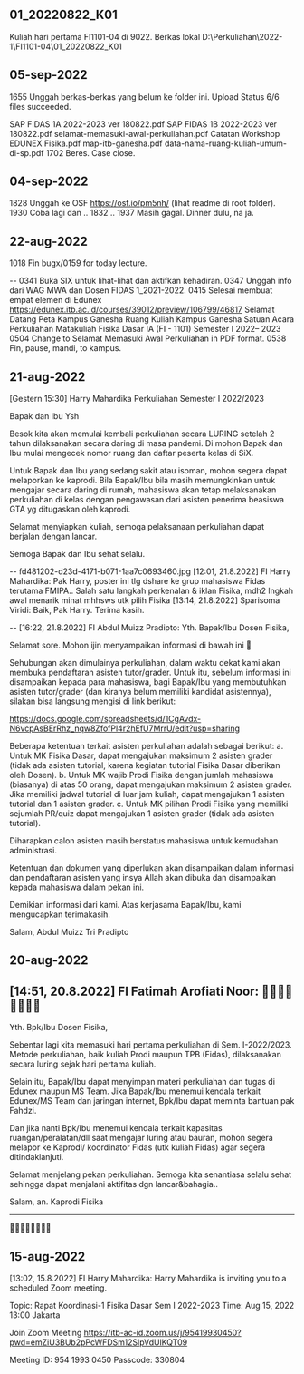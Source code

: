 ## 01_20220822_K01
Kuliah hari pertama FI1101-04 di 9022. Berkas lokal D:\Perkuliahan\2022-1\FI1101-04\01_20220822_K01


## 05-sep-2022
1655 Unggah berkas-berkas yang belum ke folder ini.
Upload Status
6/6 files succeeded.

SAP FIDAS 1A 2022-2023 ver 180822.pdf
SAP FIDAS 1B 2022-2023 ver 180822.pdf
selamat-memasuki-awal-perkuliahan.pdf
Catatan Workshop EDUNEX Fisika.pdf
map-itb-ganesha.pdf
data-nama-ruang-kuliah-umum-di-sp.pdf
1702 Beres. Case close.


## 04-sep-2022
1828 Unggah ke OSF https://osf.io/pm5nh/ (lihat readme di root folder).
1930 Coba lagi dan ..
1832 ..
1937 Masih gagal. Dinner dulu, na ja.


## 22-aug-2022
1018 Fin bugx/0159 for today lecture.

--
0341 Buka SIX untuk lihat-lihat dan aktifkan kehadiran.
0347 Unggah info dari WAG MWA dan Dosen FIDAS 1_2021-2022.
0415 Selesai membuat empat elemen di Edunex https://edunex.itb.ac.id/courses/39012/preview/106799/46817
Selamat Datang
Peta Kampus Ganesha
Ruang Kuliah Kampus Ganesha
Satuan Acara Perkuliahan Matakuliah Fisika Dasar IA (FI - 1101) Semester I 2022– 2023
0504 Change to Selamat Memasuki Awal Perkuliahan in PDF format.
0538 Fin, pause, mandi, to kampus.


## 21-aug-2022
[Gestern 15:30] Harry Mahardika
    Perkuliahan Semester I 2022/2023

Bapak dan Ibu Ysh

Besok kita akan memulai kembali perkuliahan secara LURING setelah 2 tahun dilaksanakan secara daring di masa pandemi. Di mohon Bapak dan Ibu mulai mengecek nomor ruang dan daftar peserta kelas di SiX.

Untuk Bapak dan Ibu yang sedang sakit atau isoman, mohon segera dapat melaporkan ke kaprodi. Bila Bapak/Ibu bila masih memungkinkan untuk mengajar secara daring di rumah, mahasiswa akan tetap melaksanakan perkuliahan di kelas dengan pengawasan dari asisten penerima beasiswa GTA yg ditugaskan oleh kaprodi.

Selamat menyiapkan kuliah, semoga pelaksanaan perkuliahan dapat berjalan dengan lancar.

Semoga Bapak dan Ibu sehat selalu.

--
fd481202-d23d-4171-b071-1aa7c0693460.jpg
[12:01, 21.8.2022] FI Harry Mahardika: Pak Harry, poster ini tlg dshare ke grup mahasiswa Fidas terutama FMIPA.. Salah satu langkah perkenalan & iklan Fisika,  mdh2 lngkah awal menarik minat mhhsws utk pilih Fisika
[13:14, 21.8.2022] Sparisoma Viridi: Baik, Pak Harry. Terima kasih.

--
[16:22, 21.8.2022] FI Abdul Muizz Pradipto: Yth. Bapak/Ibu Dosen Fisika,

Selamat sore.
Mohon ijin menyampaikan informasi di bawah ini 🙏

Sehubungan akan dimulainya perkuliahan, dalam waktu dekat kami akan membuka pendaftaran asisten tutor/grader. Untuk itu, sebelum informasi ini disampaikan kepada para mahasiswa, bagi Bapak/Ibu yang membutuhkan asisten tutor/grader (dan kiranya belum memiliki kandidat asistennya), silakan bisa langsung mengisi di link berikut:

https://docs.google.com/spreadsheets/d/1CgAvdx-N6vcpAsBErRhz_nqw8ZfofPl4r2hEfU7MrrU/edit?usp=sharing

Beberapa ketentuan terkait asisten perkuliahan adalah sebagai berikut:
a. Untuk MK Fisika Dasar, dapat mengajukan maksimum 2 asisten grader (tidak ada asisten tutorial, karena kegiatan tutorial Fisika Dasar diberikan oleh Dosen).
b. Untuk MK wajib Prodi Fisika dengan jumlah mahasiswa (biasanya) di atas 50 orang, dapat mengajukan maksimum 2 asisten grader. Jika memiliki jadwal tutorial di luar jam kuliah, dapat mengajukan 1 asisten tutorial dan 1 asisten grader.
c. Untuk MK pilihan Prodi Fisika yang memiliki sejumlah PR/quiz dapat mengajukan 1 asisten grader (tidak ada asisten tutorial).

Diharapkan calon asisten masih berstatus mahasiswa untuk kemudahan administrasi.

Ketentuan dan dokumen yang diperlukan akan disampaikan dalam informasi dan pendaftaran asisten yang insya Allah akan dibuka dan disampaikan kepada mahasiswa dalam pekan ini. 

Demikian informasi dari kami. Atas kerjasama Bapak/Ibu, kami mengucapkan terimakasih.

Salam,
Abdul Muizz Tri Pradipto


## 20-aug-2022
[14:51, 20.8.2022] FI Fatimah Arofiati Noor: 🌺🍃🌺🍃🌺🍃🌺🍃
------------------------

Yth. Bpk/Ibu Dosen Fisika, 

Sebentar lagi kita memasuki hari pertama perkuliahan di Sem. I-2022/2023. Metode perkuliahan, baik kuliah Prodi maupun TPB (Fidas), dilaksanakan secara luring sejak hari pertama kuliah.

Selain itu, Bapak/Ibu dapat menyimpan materi perkuliahan dan tugas di Edunex maupun MS Team. Jika Bapak/Ibu menemui kendala terkait Edunex/MS Team dan jaringan internet, Bpk/Ibu dapat meminta bantuan pak Fahdzi.

Dan jika nanti Bpk/Ibu menemui kendala terkait kapasitas ruangan/peralatan/dll saat mengajar luring atau bauran, mohon segera melapor ke Kaprodi/ koordinator Fidas (utk kuliah Fidas) agar segera ditindaklanjuti.

Selamat menjelang pekan perkuliahan. Semoga kita senantiasa selalu sehat sehingga dapat menjalani aktifitas dgn lancar&bahagia..

Salam,
an. Kaprodi Fisika

------------------------
🌺🍃🌺🍃🌺🍃🌺🍃


## 15-aug-2022
[13:02, 15.8.2022] FI Harry Mahardika: Harry Mahardika is inviting you to a scheduled Zoom meeting.

Topic: Rapat Koordinasi-1 Fisika Dasar Sem I 2022-2023
Time: Aug 15, 2022 13:00 Jakarta

Join Zoom Meeting
https://itb-ac-id.zoom.us/j/95419930450?pwd=emZiU3BUb2pPcWFDSm12SlpVdUlKQT09

Meeting ID: 954 1993 0450
Passcode: 330804